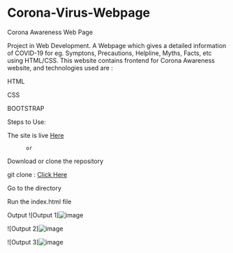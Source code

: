 # Corona-Virus-Webpage

Corona Awareness Web Page

Project in Web Development. A Webpage which gives a detailed information of COVID-19 for eg. Symptons, Precautions, Helpline, Myths, Facts, etc using HTML/CSS.
This website contains frontend for Corona Awareness website, and technologies used are :

HTML

CSS

BOOTSTRAP

Steps to Use:

The site is live [Here](https://imhr1306.github.io/Corona-Virus-Webpage/)
         
          or
          
Download or clone the repository

git clone : [Click Here](https://github.com/imhr1306/Corona-Virus-Webpage.git)

Go to the directory

Run the index.html file

Output
![Output 1]![image](https://github.com/imhr1306/Corona-Virus-Webpage.github.io/assets/120982801/75cad10c-b1fe-402a-bca1-a1f23b2eb054)

![Output 2]![image](https://github.com/imhr1306/Corona-Virus-Webpage.github.io/assets/120982801/76b941c0-537e-47b9-ac83-4131faf0d4f7)

![Output 3]![image](https://github.com/imhr1306/Corona-Virus-Webpage.github.io/assets/120982801/6c2c50c5-3449-44f5-8318-ef41ce9a2d6c)

